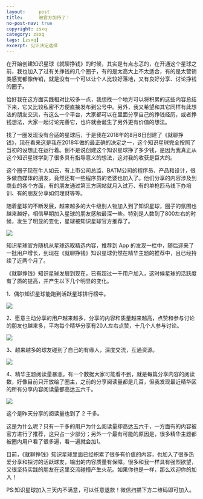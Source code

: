 ```yaml
---
layout:     post
title:      被官方加持了！
no-post-nav: true
copyright: zsxq
category: zsxq
tags: [zsxq]
excerpt: 见识决定选择
---
```


在开始创建知识星球《就聊挣钱》的时候，其实是有点忐忑的，在开通这个星球之前，我也加入了过有关挣钱的几个圈子，有的是太高大上不太适合，有的是太营销类感觉都像传销，就是没有一个可以让个人比较好落地，又有良好分享、讨论挣钱的圈子。

恰好我在这方面实践相对比较多一点，我想找一个地方可以将积累的这些内容总结下来，它又比较私密不方便直接发布到公号中。另外，我又希望和其它同样有此想法的朋友交流，有这么一个平台，大家都可以在里面分享自己的挣钱经历，或者挣钱想法，大家一起讨论完善它，也许就会诞生了另外更有价值的想法。

找了一圈发现没有合适的星球后，于是我在2018年的8月8日创建了《就聊挣钱》，现在看来这是我在2018年做的最正确的决定之一，这个知识星球完全按照了当初的设想正在运行着。倒不是说创建这个知识星球挣了多少钱，是因为我真正从这个知识星球学到了很多具有指导意义的想法，这对我的收获是巨大的。

这个圈子现在牛人如云，有上市公司总监、BATM公司的程序员、产品和设计，很多做自媒体的朋友，竟然还有一些程序员的老婆也加入了。他们分享的内容涉及到商业的各个方面，有的朋友通过第三方网站就月入过万、有的单枪匹马线下办培训、有的朋友分享如何理财等等。

随着星球的不断发展，越来越多的大牛级别人物加入到了知识星球，圈子的氛围也越来越好，相信早期加入星球的朋友感触最深一些。特别是人数到了800左右的时候，发生了明显的变化，星球被知识星球官方推荐了。

![](/assets/images/2019/zsxq/money1.jpg)

知识星球官方随机从星球选取精选内容，推荐到 App 的发现一栏中，随后迎来了一批用户增长，到现在《就聊挣钱》知识星球仍然在精华主题的推荐中，且已经持续了近两个月了。

《就聊挣钱》知识星球发展到现在，已有超过一千用户加入，这时候星球的活跃度有了质的提高，并产生以下几个明显的变化。

1、偶尔知识星球能跑到活跃星球排行榜中。

![](/assets/images/2019/zsxq/money2.jpg)

2、愿意主动分享的用户越来越多，分享的内容和质量越来越高，点赞和参与讨论的朋友也越来多，平均每个精华分享有20人左右点赞，十几个人参与讨论。

![](/assets/images/2019/zsxq/money3.jpg)

3、越来越多的球友碰到了自己的有缘人，深度交流，互通资源。

![](/assets/images/2019/zsxq/money4.jpg)

4、精华主题阅读量暴涨。有一个数据大家可能看不到，就是每篇分享内容的阅读数，好像目前只开放给了圈主，之前的分享阅读量都是几百，但我发现最近精华区的所有分享内容阅读量都高达五六千。

![](/assets/images/2019/zsxq/money5.jpg)

这个是昨天分享的阅读量也到了 2 千多。

这是为什么呢？只有一千多的用户为什么阅读量却高达五六千，一方面有的内容被官方进行了推荐，这只占一少部分；另外一个最有可能的原因是，很多精华主题都被圈内用户看了很多遍，看一遍就会加1。

目前，《就聊挣钱》知识星球里面已经积累了很多有价值的内容，也加入了很多热爱分享和探讨的活跃球友，输出的内容质量有保障。很多和我一样具有强烈欲望，又很坚持实践的朋友在这里交流碰撞产生火花。如果你也是一样，那么欢迎你的加入！

PS:知识星球加入三天内不满意，可以任意退款！微信扫描下方二维码即可加入。

